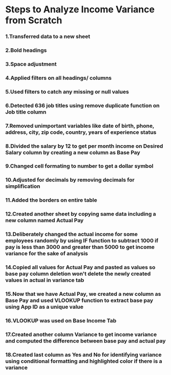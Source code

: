 # Steps to Analyze Income Variance from Scratch
### 1.Transferred data to a new sheet
### 2.Bold headings
### 3.Space adjustment
### 4.Applied filters on all headings/ columns
### 5.Used filters to catch any missing or null values
### 6.Detected 636 job titles using remove duplicate function on Job title column
### 7.Removed unimportant variables like date of birth, phone, address, city, zip code, country, years of experience status
### 8.Divided the salary by 12 to get per month income on Desired Salary  column by creating a new column as Base Pay
### 9.Changed cell formating to number to get a dollar symbol
### 10.Adjusted for decimals by removing decimals for simplification
### 11.Added the borders on entire table
### 12.Created another sheet by copying same data including a new column named Actual Pay
### 13.Deliberately changed the actual income for some employees randomly by using IF function to subtract 1000 if pay is less than 3000 and greater than 5000 to get income variance for the sake of analysis
### 14.Copied all values for Actual Pay and pasted as values so base pay column deletion won't delete the newly created values in actual in variance tab
### 15.Now that we have Actual Pay, we created a new column as Base Pay and used VLOOKUP function to extract base pay using App ID as a unique value
### 16.VLOOKUP was used on Base Income Tab
### 17.Created another column Variance to get income variance and computed the difference between base pay and actual pay
### 18.Created last column as Yes and No for identifying variance using conditional formatting and highlighted color if there is a variance

